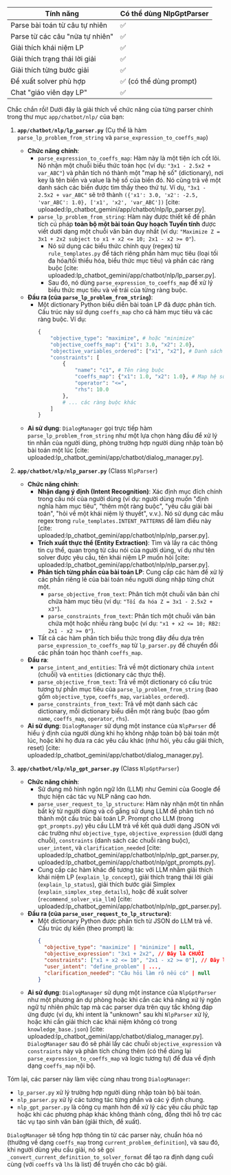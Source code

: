 | Tính năng                       | Có thể dùng NlpGptParser |
| ------------------------------- | ------------------------ |
| Parse bài toán từ câu tự nhiên  | ✅                        |
| Parse từ các câu "nửa tự nhiên" | ✅                        |
| Giải thích khái niệm LP         | ✅                        |
| Giải thích trạng thái lời giải  | ✅                        |
| Giải thích từng bước giải       | ✅                        |
| Đề xuất solver phù hợp          | ✅ (có thể dùng prompt)   |
| Chat "giáo viên dạy LP"         | ✅                        |


Chắc chắn rồi! Dưới đây là giải thích về chức năng của từng parser chính trong thư mục `app/chatbot/nlp/` của bạn:

1.  **`app/chatbot/nlp/lp_parser.py`** (Cụ thể là hàm `parse_lp_problem_from_string` và `parse_expression_to_coeffs_map`)

    * **Chức năng chính**:
        * `parse_expression_to_coeffs_map`: Hàm này là một tiện ích cốt lõi. Nó nhận một chuỗi biểu thức toán học (ví dụ: `"3x1 - 2.5x2 + var_ABC"`) và phân tích nó thành một "map hệ số" (dictionary), nơi key là tên biến và value là hệ số của biến đó. Nó cũng trả về một danh sách các biến được tìm thấy theo thứ tự. Ví dụ, `"3x1 - 2.5x2 + var_ABC"` sẽ trở thành `({'x1': 3.0, 'x2': -2.5, 'var_ABC': 1.0}, ['x1', 'x2', 'var_ABC'])` [cite: uploaded:lp_chatbot_gemini/app/chatbot/nlp/lp_parser.py].
        * `parse_lp_problem_from_string`: Hàm này được thiết kế để phân tích cú pháp **toàn bộ một bài toán Quy hoạch Tuyến tính** được viết dưới dạng một chuỗi văn bản duy nhất (ví dụ: `"Maximize Z = 3x1 + 2x2 subject to x1 + x2 <= 10; 2x1 - x2 >= 0"`).
            * Nó sử dụng các biểu thức chính quy (regex) từ `rule_templates.py` để tách riêng phần hàm mục tiêu (loại tối đa hóa/tối thiểu hóa, biểu thức mục tiêu) và phần các ràng buộc [cite: uploaded:lp_chatbot_gemini/app/chatbot/nlp/lp_parser.py].
            * Sau đó, nó dùng `parse_expression_to_coeffs_map` để xử lý biểu thức mục tiêu và vế trái của từng ràng buộc.
    * **Đầu ra (của `parse_lp_problem_from_string`)**:
        * Một dictionary Python biểu diễn bài toán LP đã được phân tích. Cấu trúc này sử dụng `coeffs_map` cho cả hàm mục tiêu và các ràng buộc. Ví dụ:
            ```python
            {
                "objective_type": "maximize", # hoặc "minimize"
                "objective_coeffs_map": {"x1": 3.0, "x2": 2.0},
                "objective_variables_ordered": ["x1", "x2"], # Danh sách biến đã sắp xếp
                "constraints": [
                    {
                        "name": "c1", # Tên ràng buộc
                        "coeffs_map": {"x1": 1.0, "x2": 1.0}, # Map hệ số vế trái
                        "operator": "<=",
                        "rhs": 10.0
                    },
                    # ... các ràng buộc khác
                ]
            }
            ```
    * **Ai sử dụng**: `DialogManager` gọi trực tiếp hàm `parse_lp_problem_from_string` như một lựa chọn hàng đầu để xử lý tin nhắn của người dùng, phòng trường hợp người dùng nhập toàn bộ bài toán một lúc [cite: uploaded:lp_chatbot_gemini/app/chatbot/dialog_manager.py].

2.  **`app/chatbot/nlp/nlp_parser.py`** (Class `NlpParser`)

    * **Chức năng chính**:
        * **Nhận dạng ý định (Intent Recognition)**: Xác định mục đích chính trong câu nói của người dùng (ví dụ: người dùng muốn "định nghĩa hàm mục tiêu", "thêm một ràng buộc", "yêu cầu giải bài toán", "hỏi về một khái niệm lý thuyết", v.v.). Nó sử dụng các mẫu regex trong `rule_templates.INTENT_PATTERNS` để làm điều này [cite: uploaded:lp_chatbot_gemini/app/chatbot/nlp/nlp_parser.py].
        * **Trích xuất thực thể (Entity Extraction)**: Tìm và lấy ra các thông tin cụ thể, quan trọng từ câu nói của người dùng, ví dụ như tên solver được yêu cầu, tên khái niệm LP muốn hỏi [cite: uploaded:lp_chatbot_gemini/app/chatbot/nlp/nlp_parser.py].
        * **Phân tích từng phần của bài toán LP**: Cung cấp các hàm để xử lý các phần riêng lẻ của bài toán nếu người dùng nhập từng chút một.
            * `parse_objective_from_text`: Phân tích một chuỗi văn bản chỉ chứa hàm mục tiêu (ví dụ: `"Tối đa hóa Z = 3x1 - 2.5x2 + x3"`).
            * `parse_constraints_from_text`: Phân tích một chuỗi văn bản chứa một hoặc nhiều ràng buộc (ví dụ: `"x1 + x2 <= 10; RB2: 2x1 - x2 >= 0"`).
        * Tất cả các hàm phân tích biểu thức trong đây đều dựa trên `parse_expression_to_coeffs_map` từ `lp_parser.py` để chuyển đổi các phần toán học thành `coeffs_map`.
    * **Đầu ra**:
        * `parse_intent_and_entities`: Trả về một dictionary chứa `intent` (chuỗi) và `entities` (dictionary các thực thể).
        * `parse_objective_from_text`: Trả về một dictionary có cấu trúc tương tự phần mục tiêu của `parse_lp_problem_from_string` (bao gồm `objective_type`, `coeffs_map`, `variables_ordered`).
        * `parse_constraints_from_text`: Trả về một danh sách các dictionary, mỗi dictionary biểu diễn một ràng buộc (bao gồm `name`, `coeffs_map`, `operator`, `rhs`).
    * **Ai sử dụng**: `DialogManager` sử dụng một instance của `NlpParser` để hiểu ý định của người dùng khi họ không nhập toàn bộ bài toán một lúc, hoặc khi họ đưa ra các yêu cầu khác (như hỏi, yêu cầu giải thích, reset) [cite: uploaded:lp_chatbot_gemini/app/chatbot/dialog_manager.py].

3.  **`app/chatbot/nlp/nlp_gpt_parser.py`** (Class `NlpGptParser`)

    * **Chức năng chính**:
        * Sử dụng mô hình ngôn ngữ lớn (LLM) như Gemini của Google để thực hiện các tác vụ NLP nâng cao hơn.
        * `parse_user_request_to_lp_structure`: Hàm này nhận một tin nhắn bất kỳ từ người dùng và cố gắng sử dụng LLM để phân tích nó thành một cấu trúc bài toán LP. Prompt cho LLM (trong `gpt_prompts.py`) yêu cầu LLM trả về kết quả dưới dạng JSON với các trường như `objective_type`, `objective_expression` (dưới dạng chuỗi), `constraints` (danh sách các chuỗi ràng buộc), `user_intent`, và `clarification_needed` [cite: uploaded:lp_chatbot_gemini/app/chatbot/nlp/nlp_gpt_parser.py, uploaded:lp_chatbot_gemini/app/chatbot/nlp/gpt_prompts.py].
        * Cung cấp các hàm khác để tương tác với LLM nhằm giải thích khái niệm LP (`explain_lp_concept`), giải thích trạng thái lời giải (`explain_lp_status`), giải thích bước giải Simplex (`explain_simplex_step_details`), hoặc đề xuất solver (`recommend_solver_via_llm`) [cite: uploaded:lp_chatbot_gemini/app/chatbot/nlp/nlp_gpt_parser.py].
    * **Đầu ra (của `parse_user_request_to_lp_structure`)**:
        * Một dictionary Python được phân tích từ JSON do LLM trả về. Cấu trúc dự kiến (theo prompt) là:
            ```json
            {
              "objective_type": "maximize" | "minimize" | null,
              "objective_expression": "3x1 + 2x2", // Đây là CHUỖI
              "constraints": ["x1 + x2 <= 10", "2x1 - x2 >= 0"], // Đây là DANH SÁCH CÁC CHUỖI
              "user_intent": "define_problem" | ...,
              "clarification_needed": "Câu hỏi làm rõ nếu có" | null
            }
            ```
    * **Ai sử dụng**: `DialogManager` sử dụng một instance của `NlpGptParser` như một phương án dự phòng hoặc khi cần các khả năng xử lý ngôn ngữ tự nhiên phức tạp mà các parser dựa trên quy tắc không đáp ứng được (ví dụ, khi intent là "unknown" sau khi `NlpParser` xử lý, hoặc khi cần giải thích các khái niệm không có trong `knowledge_base.json`) [cite: uploaded:lp_chatbot_gemini/app/chatbot/dialog_manager.py]. `DialogManager` sau đó sẽ phải lấy các chuỗi `objective_expression` và `constraints` này và phân tích chúng thêm (có thể dùng lại `parse_expression_to_coeffs_map` và logic tương tự) để đưa về định dạng `coeffs_map` nội bộ.

Tóm lại, các parser này làm việc cùng nhau trong `DialogManager`:
* `lp_parser.py` xử lý trường hợp người dùng nhập toàn bộ bài toán.
* `nlp_parser.py` xử lý các tương tác từng phần và các ý định chung.
* `nlp_gpt_parser.py` là công cụ mạnh hơn để xử lý các yêu cầu phức tạp hoặc khi các phương pháp khác không thành công, đồng thời hỗ trợ các tác vụ tạo sinh văn bản (giải thích, đề xuất).

`DialogManager` sẽ tổng hợp thông tin từ các parser này, chuẩn hóa nó (thường về dạng `coeffs_map` trong `current_problem_definition`), và sau đó, khi người dùng yêu cầu giải, nó sẽ gọi `_convert_current_definition_to_solver_format` để tạo ra định dạng cuối cùng (với `coeffs` và `lhs` là list) để truyền cho các bộ giải.